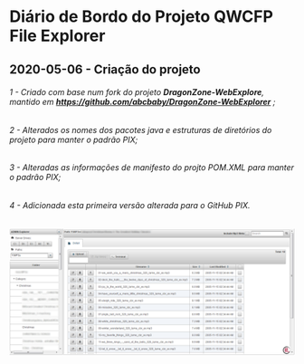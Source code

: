 # Diário de Bordo do Projeto QWCFP File Explorer
## 2020-05-06 - Criação do projeto
###### 1 - Criado com base num fork do projeto ***DragonZone-WebExplore***, mantido em **https://github.com/abcbaby/DragonZone-WebExplorer** ;
###### 2 - Alterados os nomes dos pacotes java e estruturas de diretórios do projeto para manter o padrão PIX;
###### 3 - Alteradas as informações de manifesto do projto POM.XML para manter o padrão PIX;
###### 4 - Adicionada esta primeira versão alterada para o GitHub PIX.

![Exemplo](https://github.com/PadraoiX/QWCFPFileExplorer/blob/master/ExemploTelaProjeto.png)

